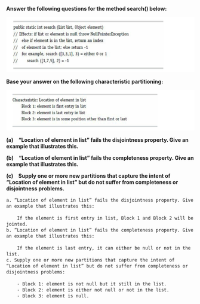 **Answer the following questions for the method search() below:**

![image](https://raw.githubusercontent.com/RonLeader/formdangnhap/master/6.1.2.png)

**Base your answer on the following characteristic partitioning:**

![image](https://github.com/RonLeader/formdangnhap/blob/master/6.1.2.1.png)

**(a) “Location of element in list” fails the disjointness property. Give
an example that illustrates this.**

**(b) “Location of element in list” fails the completeness property.
Give an example that illustrates this.**

**(c) Supply one or more new partitions that capture the intent of
“Location of element in list” but do not suffer from
completeness or disjointness problems.**

```
a. “Location of element in list” fails the disjointness property. Give an example that illustrates this:
    
    If the element is first entry in list, Block 1 and Block 2 will be jointed.
b. “Location of element in list” fails the completeness property. Give an example that illustrates this:
    
    If the element is last entry, it can either be null or not in the list.
c. Supply one or more new partitions that capture the intent of “Location of element in list” but do not suffer from completeness or disjointness problems:
    
    - Block 1: element is not null but it still in the list.
    - Block 2: element is either not null or not in the list.
    - Block 3: element is null.
```
